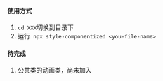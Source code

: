 #### 使用方式

1. `cd XXX`切换到目录下
2. 运行` npx style-componentized <you-file-name>`

#### 待完成
1. 公共类的动画类，尚未加入